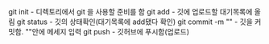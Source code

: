 git init              -  디렉토리에서 git 을 사용할 준비를 함
git add               -  깃에 업로드할 대기목록에 올림
git status            -  깃의 상태확인(대기목록에 add됐다 확인)
git commit -m ""      -  깃을 커밋함. ""안에 메세지 입력
git push              -  깃허브에 푸시함(업로드)
